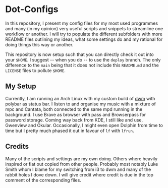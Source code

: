 # Dot-Configs

In this repository, I present my config files for my most used programmes and many (in my
opinion) very useful scripts and snippets to streamline one workflow or another.
I will try to populate the different subfolders with more README files outlining my ideas,
what some settings do and my rational for doing things this way or another.

This repository is now setup such that you can directly check it out into your `$HOME`.
I suggest -- when you do -- to use the `deploy` branch. The only difference to the `main` being
that it does not include this `README.md` and the `LICENSE` files to pollute `$HOME`.

## My Setup

Currently, I am running an Arch Linux with my custom build of [dwm](https://github.com/tino-michael/dwm.git)
with polybar as status bar.
I listen to and organise my music with a mixture of mpc and Cantata, both connected to the
same mpd running in the background.
I use Brave as browser with pass and Browserpass for password storage.
Coming way back from KDE, I still like and use, Gwenview and Okular.
Occasionally, I might even open Dolphin from time to time but I pretty much phased it out in favour
of `lf` with `lfrun`.

## Credits

Many of the scripts and settings are my own doing. Others where heavily inspired or
flat out copied from other people. Probably most notably Luke Smith whom I blame for my
switching from i3 to dwm and many of the rabbit holes I dove down.
I will give credit where credit is due in the top comment of the corresponding files.
